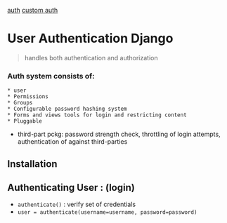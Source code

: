 [auth](https://docs.djangoproject.com/en/1.10/topics/auth/default/)
[custom auth](https://docs.djangoproject.com/en/1.10/topics/auth/customizing/)
# User Authentication Django
> handles both authentication and authorization

### Auth system consists of:
	* user
	* Permissions
	* Groups
	* Configurable password hashing system
	* Forms and views tools for login and restricting content
	* Pluggable 
- third-part pckg: password strength check, throttling of login attempts, authentication of against third-parties

## Installation

## Authenticating User : (login)
- `authenticate()` : verify set of credentials
- `user = authenticate(username=username, password=password)`
